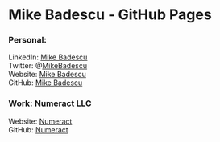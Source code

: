 # Mike Badescu - GitHub Pages


### Personal:

LinkedIn: [Mike Badescu](https://www.linkedin.com/in/mikebadescu/)  
Twitter: @[MikeBadescu](https://twitter.com/MikeBadescu)  
Website: [Mike Badescu](http://mihaibadescu.net/)  
GitHub: [Mike Badescu](https://github.com/MikeBadescu)  


### Work: Numeract LLC

Website: [Numeract](http://numeract.com/)  
GitHub: [Numeract](https://github.com/numeract)  
